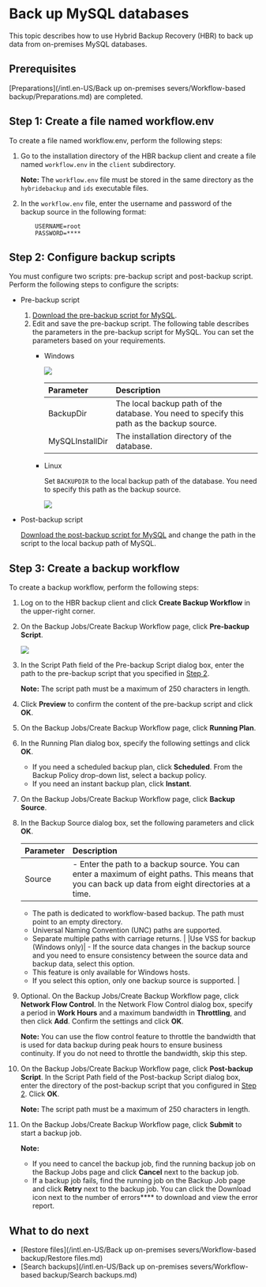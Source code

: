 # Back up MySQL databases

This topic describes how to use Hybrid Backup Recovery \(HBR\) to back up data from on-premises MySQL databases.

## Prerequisites

[Preparations](/intl.en-US/Back up on-premises severs/Workflow-based backup/Preparations.md) are completed.

## Step 1: Create a file named workflow.env

To create a file named workflow.env, perform the following steps:

1.  Go to the installation directory of the HBR backup client and create a file named `workflow.env` in the `client` subdirectory.

    **Note:** The `workflow.env` file must be stored in the same directory as the `hybridebackup` and `ids` executable files.

2.  In the `workflow.env` file, enter the username and password of the backup source in the following format:

    ```
        USERNAME=root
        PASSWORD=****
    ```


## Step 2: Configure backup scripts

You must configure two scripts: pre-backup script and post-backup script. Perform the following steps to configure the scripts:

-   Pre-backup script
    1.  [Download the pre-backup script for MySQL]().
    2.  Edit and save the pre-backup script. The following table describes the parameters in the pre-backup script for MySQL. You can set the parameters based on your requirements.
        -   Windows

            ![](https://static-aliyun-doc.oss-accelerate.aliyuncs.com/assets/img/en-US/4404580061/p61140.png)

            |Parameter|Description|
            |:--------|:----------|
            |BackupDir|The local backup path of the database. You need to specify this path as the backup source.|
            |MySQLInstallDir|The installation directory of the database.|

        -   Linux

            Set `BACKUPDIR` to the local backup path of the database. You need to specify this path as the backup source.

            ![](https://static-aliyun-doc.oss-accelerate.aliyuncs.com/assets/img/en-US/4404580061/p61141.png)

-   Post-backup script

    [Download the post-backup script for MySQL]() and change the path in the script to the local backup path of MySQL.


## Step 3: Create a backup workflow

To create a backup workflow, perform the following steps:

1.  Log on to the HBR backup client and click **Create Backup Workflow** in the upper-right corner.

2.  On the Backup Jobs/Create Backup Workflow page, click **Pre-backup Script**.

    ![](https://static-aliyun-doc.oss-accelerate.aliyuncs.com/assets/img/en-US/9423580061/p61078.png)

3.  In the Script Path field of the Pre-backup Script dialog box, enter the path to the pre-backup script that you specified in [Step 2](#section_kll_y33_yfb).

    **Note:** The script path must be a maximum of 250 characters in length.

4.  Click **Preview** to confirm the content of the pre-backup script and click **OK**.

5.  On the Backup Jobs/Create Backup Workflow page, click **Running Plan**.

6.  In the Running Plan dialog box, specify the following settings and click **OK**.

    -   If you need a scheduled backup plan, click **Scheduled**. From the Backup Policy drop-down list, select a backup policy.
    -   If you need an instant backup plan, click **Instant**.
7.  On the Backup Jobs/Create Backup Workflow page, click **Backup Source**.

8.  In the Backup Source dialog box, set the following parameters and click **OK**.

    |Parameter|Description|
    |:--------|:----------|
    |Source|    -   Enter the path to a backup source. You can enter a maximum of eight paths. This means that you can back up data from eight directories at a time.
    -   The path is dedicated to workflow-based backup. The path must point to an empty directory.
    -   Universal Naming Convention \(UNC\) paths are supported.
    -   Separate multiple paths with carriage returns. |
    |Use VSS for backup \(Windows only\)|    -   If the source data changes in the backup source and you need to ensure consistency between the source data and backup data, select this option.
    -   This feature is only available for Windows hosts.
    -   If you select this option, only one backup source is supported. |

9.  Optional. On the Backup Jobs/Create Backup Workflow page, click **Network Flow Control**. In the Network Flow Control dialog box, specify a period in **Work Hours** and a maximum bandwidth in **Throttling**, and then click **Add**. Confirm the settings and click **OK**.

    **Note:** You can use the flow control feature to throttle the bandwidth that is used for data backup during peak hours to ensure business continuity. If you do not need to throttle the bandwidth, skip this step.

10. On the Backup Jobs/Create Backup Workflow page, click **Post-backup Script**. In the Script Path field of the Post-backup Script dialog box, enter the directory of the post-backup script that you configured in [Step 2](#section_kll_y33_yfb). Click **OK**.

    **Note:** The script path must be a maximum of 250 characters in length.

11. On the Backup Jobs/Create Backup Workflow page, click **Submit** to start a backup job.

    **Note:**

    -   If you need to cancel the backup job, find the running backup job on the Backup Jobs page and click **Cancel** next to the backup job.
    -   If a backup job fails, find the running job on the Backup Job page and click **Retry** next to the backup job. You can click the Download icon next to the number of errors**** to download and view the error report.

## What to do next

-   [Restore files](/intl.en-US/Back up on-premises severs/Workflow-based backup/Restore files.md)
-   [Search backups](/intl.en-US/Back up on-premises severs/Workflow-based backup/Search backups.md)


